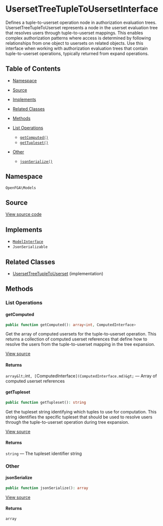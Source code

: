 # UsersetTreeTupleToUsersetInterface

Defines a tuple-to-userset operation node in authorization evaluation trees. UsersetTreeTupleToUserset represents a node in the userset evaluation tree that resolves users through tuple-to-userset mappings. This enables complex authorization patterns where access is determined by following relationships from one object to usersets on related objects. Use this interface when working with authorization evaluation trees that contain tuple-to-userset operations, typically returned from expand operations.

## Table of Contents

* [Namespace](#namespace)
* [Source](#source)
* [Implements](#implements)
* [Related Classes](#related-classes)
* [Methods](#methods)

* [List Operations](#list-operations)
    * [`getComputed()`](#getcomputed)
    * [`getTupleset()`](#gettupleset)
* [Other](#other)
    * [`jsonSerialize()`](#jsonserialize)

## Namespace

`OpenFGA\Models`

## Source

[View source code](https://github.com/evansims/openfga-php/blob/main/src/Models/UsersetTreeTupleToUsersetInterface.php)

## Implements

* [`ModelInterface`](ModelInterface.md)
* `JsonSerializable`

## Related Classes

* [UsersetTreeTupleToUserset](Models/UsersetTreeTupleToUserset.md) (implementation)

## Methods

### List Operations

#### getComputed

```php
public function getComputed(): array<int, ComputedInterface>

```

Get the array of computed usersets for the tuple-to-userset operation. This returns a collection of computed userset references that define how to resolve the users from the tuple-to-userset mapping in the tree expansion.

[View source](https://github.com/evansims/openfga-php/blob/main/src/Models/UsersetTreeTupleToUsersetInterface.php#L30)

#### Returns

`array&lt;`int`, [`ComputedInterface`](ComputedInterface.md)&gt;` — Array of computed userset references

#### getTupleset

```php
public function getTupleset(): string

```

Get the tupleset string identifying which tuples to use for computation. This string identifies the specific tupleset that should be used to resolve users through the tuple-to-userset operation during tree expansion.

[View source](https://github.com/evansims/openfga-php/blob/main/src/Models/UsersetTreeTupleToUsersetInterface.php#L40)

#### Returns

`string` — The tupleset identifier string

### Other

#### jsonSerialize

```php
public function jsonSerialize(): array

```

[View source](https://github.com/evansims/openfga-php/blob/main/src/Models/UsersetTreeTupleToUsersetInterface.php#L46)

#### Returns

`array`
